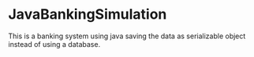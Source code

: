 # JavaBankingSimulation
This is a banking system using java saving the data as serializable object instead of using a database.
